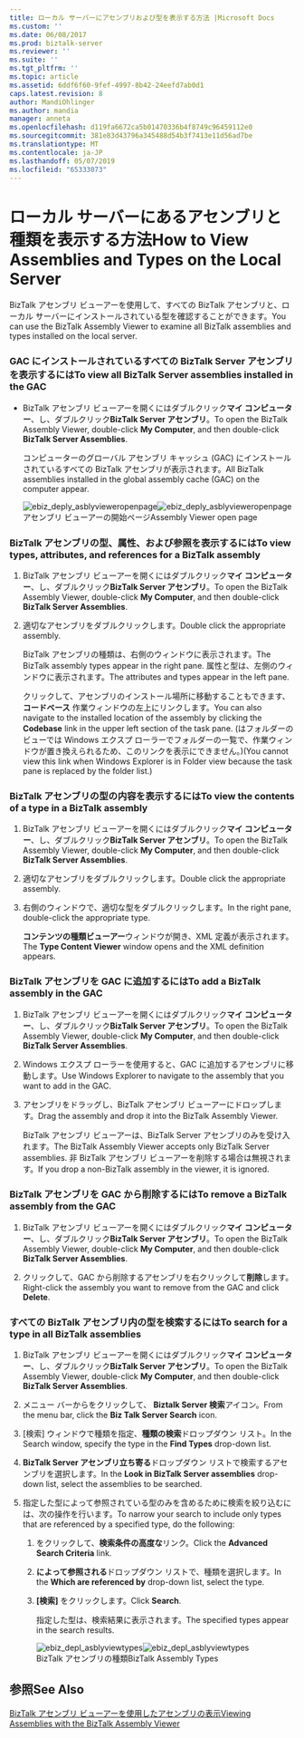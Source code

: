 ```yaml
---
title: ローカル サーバーにアセンブリおよび型を表示する方法 |Microsoft Docs
ms.custom: ''
ms.date: 06/08/2017
ms.prod: biztalk-server
ms.reviewer: ''
ms.suite: ''
ms.tgt_pltfrm: ''
ms.topic: article
ms.assetid: 6ddf6f60-9fef-4997-8b42-24eefd7ab0d1
caps.latest.revision: 8
author: MandiOhlinger
ms.author: mandia
manager: anneta
ms.openlocfilehash: d119fa6672ca5b01470336b4f8749c96459112e0
ms.sourcegitcommit: 381e83d43796a345488d54b3f7413e11d56ad7be
ms.translationtype: MT
ms.contentlocale: ja-JP
ms.lasthandoff: 05/07/2019
ms.locfileid: "65333073"
---
```

# <a name="how-to-view-assemblies-and-types-on-the-local-server"></a><span data-ttu-id="4688a-102">ローカル サーバーにあるアセンブリと種類を表示する方法</span><span class="sxs-lookup"><span data-stu-id="4688a-102">How to View Assemblies and Types on the Local Server</span></span>
<span data-ttu-id="4688a-103">BizTalk アセンブリ ビューアーを使用して、すべての BizTalk アセンブリと、ローカル サーバーにインストールされている型を確認することができます。</span><span class="sxs-lookup"><span data-stu-id="4688a-103">You can use the BizTalk Assembly Viewer to examine all BizTalk assemblies and types installed on the local server.</span></span>  
  
### <a name="to-view-all-biztalk-server-assemblies-installed-in-the-gac"></a><span data-ttu-id="4688a-104">GAC にインストールされているすべての BizTalk Server アセンブリを表示するには</span><span class="sxs-lookup"><span data-stu-id="4688a-104">To view all BizTalk Server assemblies installed in the GAC</span></span>  
  
-   <span data-ttu-id="4688a-105">BizTalk アセンブリ ビューアーを開くにはダブルクリック**マイ コンピューター**、し、ダブルクリック**BizTalk Server アセンブリ**。</span><span class="sxs-lookup"><span data-stu-id="4688a-105">To open the BizTalk Assembly Viewer, double-click **My Computer**, and then double-click **BizTalk Server Assemblies**.</span></span>  
  
     <span data-ttu-id="4688a-106">コンピューターのグローバル アセンブリ キャッシュ (GAC) にインストールされているすべての BizTalk アセンブリが表示されます。</span><span class="sxs-lookup"><span data-stu-id="4688a-106">All BizTalk assemblies installed in the global assembly cache (GAC) on the computer appear.</span></span>  
  
     <span data-ttu-id="4688a-107">![](../core/media/ebiz-deply-asblyvieweropenpage.gif "ebiz_deply_asblyvieweropenpage")</span><span class="sxs-lookup"><span data-stu-id="4688a-107">![](../core/media/ebiz-deply-asblyvieweropenpage.gif "ebiz_deply_asblyvieweropenpage")</span></span>  
<span data-ttu-id="4688a-108">アセンブリ ビューアーの開始ページ</span><span class="sxs-lookup"><span data-stu-id="4688a-108">Assembly Viewer open page</span></span>  
  
### <a name="to-view-types-attributes-and-references-for-a-biztalk-assembly"></a><span data-ttu-id="4688a-109">BizTalk アセンブリの型、属性、および参照を表示するには</span><span class="sxs-lookup"><span data-stu-id="4688a-109">To view types, attributes, and references for a BizTalk assembly</span></span>  
  
1.  <span data-ttu-id="4688a-110">BizTalk アセンブリ ビューアーを開くにはダブルクリック**マイ コンピューター**、し、ダブルクリック**BizTalk Server アセンブリ**。</span><span class="sxs-lookup"><span data-stu-id="4688a-110">To open the BizTalk Assembly Viewer, double-click **My Computer**, and then double-click **BizTalk Server Assemblies**.</span></span>  
  
2.  <span data-ttu-id="4688a-111">適切なアセンブリをダブルクリックします。</span><span class="sxs-lookup"><span data-stu-id="4688a-111">Double click the appropriate assembly.</span></span>  
  
     <span data-ttu-id="4688a-112">BizTalk アセンブリの種類は、右側のウィンドウに表示されます。</span><span class="sxs-lookup"><span data-stu-id="4688a-112">The BizTalk assembly types appear in the right pane.</span></span> <span data-ttu-id="4688a-113">属性と型は、左側のウィンドウに表示されます。</span><span class="sxs-lookup"><span data-stu-id="4688a-113">The attributes and types appear in the left pane.</span></span>  
  
     <span data-ttu-id="4688a-114">クリックして、アセンブリのインストール場所に移動することもできます、**コードベース** 作業ウィンドウの左上にリンクします。</span><span class="sxs-lookup"><span data-stu-id="4688a-114">You can also navigate to the installed location of the assembly by clicking the **Codebase** link in the upper left section of the task pane.</span></span> <span data-ttu-id="4688a-115">(はフォルダーのビューでは Windows エクスプ ローラーでフォルダーの一覧で、作業ウィンドウが置き換えられるため、このリンクを表示にできません。)</span><span class="sxs-lookup"><span data-stu-id="4688a-115">(You cannot view this link when Windows Explorer is in Folder view because the task pane is replaced by the folder list.)</span></span>  
  
### <a name="to-view-the-contents-of-a-type-in-a-biztalk-assembly"></a><span data-ttu-id="4688a-116">BizTalk アセンブリの型の内容を表示するには</span><span class="sxs-lookup"><span data-stu-id="4688a-116">To view the contents of a type in a BizTalk assembly</span></span>  
  
1.  <span data-ttu-id="4688a-117">BizTalk アセンブリ ビューアーを開くにはダブルクリック**マイ コンピューター**、し、ダブルクリック**BizTalk Server アセンブリ**。</span><span class="sxs-lookup"><span data-stu-id="4688a-117">To open the BizTalk Assembly Viewer, double-click **My Computer**, and then double-click **BizTalk Server Assemblies**.</span></span>  
  
2.  <span data-ttu-id="4688a-118">適切なアセンブリをダブルクリックします。</span><span class="sxs-lookup"><span data-stu-id="4688a-118">Double click the appropriate assembly.</span></span>  
  
3.  <span data-ttu-id="4688a-119">右側のウィンドウで、適切な型をダブルクリックします。</span><span class="sxs-lookup"><span data-stu-id="4688a-119">In the right pane, double-click the appropriate type.</span></span>  
  
     <span data-ttu-id="4688a-120">**コンテンツの種類ビューアー**ウィンドウが開き、XML 定義が表示されます。</span><span class="sxs-lookup"><span data-stu-id="4688a-120">The **Type Content Viewer** window opens and the XML definition appears.</span></span>  
  
### <a name="to-add-a-biztalk-assembly-in-the-gac"></a><span data-ttu-id="4688a-121">BizTalk アセンブリを GAC に追加するには</span><span class="sxs-lookup"><span data-stu-id="4688a-121">To add a BizTalk assembly in the GAC</span></span>  
  
1.  <span data-ttu-id="4688a-122">BizTalk アセンブリ ビューアーを開くにはダブルクリック**マイ コンピューター**、し、ダブルクリック**BizTalk Server アセンブリ**。</span><span class="sxs-lookup"><span data-stu-id="4688a-122">To open the BizTalk Assembly Viewer, double-click **My Computer**, and then double-click **BizTalk Server Assemblies**.</span></span>  
  
2.  <span data-ttu-id="4688a-123">Windows エクスプ ローラーを使用すると、GAC に追加するアセンブリに移動します。</span><span class="sxs-lookup"><span data-stu-id="4688a-123">Use Windows Explorer to navigate to the assembly that you want to add in the GAC.</span></span>  
  
3.  <span data-ttu-id="4688a-124">アセンブリをドラッグし、BizTalk アセンブリ ビューアーにドロップします。</span><span class="sxs-lookup"><span data-stu-id="4688a-124">Drag the assembly and drop it into the BizTalk Assembly Viewer.</span></span>  
  
     <span data-ttu-id="4688a-125">BizTalk アセンブリ ビューアーは、BizTalk Server アセンブリのみを受け入れます。</span><span class="sxs-lookup"><span data-stu-id="4688a-125">The BizTalk Assembly Viewer accepts only BizTalk Server assemblies.</span></span> <span data-ttu-id="4688a-126">非 BizTalk アセンブリ ビューアーを削除する場合は無視されます。</span><span class="sxs-lookup"><span data-stu-id="4688a-126">If you drop a non-BizTalk assembly in the viewer, it is ignored.</span></span>  
  
### <a name="to-remove-a-biztalk-assembly-from-the-gac"></a><span data-ttu-id="4688a-127">BizTalk アセンブリを GAC から削除するには</span><span class="sxs-lookup"><span data-stu-id="4688a-127">To remove a BizTalk assembly from the GAC</span></span>  
  
1.  <span data-ttu-id="4688a-128">BizTalk アセンブリ ビューアーを開くにはダブルクリック**マイ コンピューター**、し、ダブルクリック**BizTalk Server アセンブリ**。</span><span class="sxs-lookup"><span data-stu-id="4688a-128">To open the BizTalk Assembly Viewer, double-click **My Computer**, and then double-click **BizTalk Server Assemblies**.</span></span>  
  
2.  <span data-ttu-id="4688a-129">クリックして、GAC から削除するアセンブリを右クリックして**削除**します。</span><span class="sxs-lookup"><span data-stu-id="4688a-129">Right-click the assembly you want to remove from the GAC and click **Delete**.</span></span>  
  
### <a name="to-search-for-a-type-in-all-biztalk-assemblies"></a><span data-ttu-id="4688a-130">すべての BizTalk アセンブリ内の型を検索するには</span><span class="sxs-lookup"><span data-stu-id="4688a-130">To search for a type in all BizTalk assemblies</span></span>  
  
1.  <span data-ttu-id="4688a-131">BizTalk アセンブリ ビューアーを開くにはダブルクリック**マイ コンピューター**、し、ダブルクリック**BizTalk Server アセンブリ**。</span><span class="sxs-lookup"><span data-stu-id="4688a-131">To open the BizTalk Assembly Viewer, double-click **My Computer**, and then double-click **BizTalk Server Assemblies**.</span></span>  
  
2.  <span data-ttu-id="4688a-132">メニュー バーからをクリックして、 **Biztalk Server 検索**アイコン。</span><span class="sxs-lookup"><span data-stu-id="4688a-132">From the menu bar, click the **Biz Talk Server Search** icon.</span></span>  
  
3.  <span data-ttu-id="4688a-133">[検索] ウィンドウで種類を指定、**種類の検索**ドロップダウン リスト。</span><span class="sxs-lookup"><span data-stu-id="4688a-133">In the Search window, specify the type in the **Find Types** drop-down list.</span></span>  
  
4.  <span data-ttu-id="4688a-134">**BizTalk Server アセンブリ立ち寄る**ドロップダウン リストで検索するアセンブリを選択します。</span><span class="sxs-lookup"><span data-stu-id="4688a-134">In the **Look in BizTalk Server assemblies** drop-down list, select the assemblies to be searched.</span></span>  
  
5.  <span data-ttu-id="4688a-135">指定した型によって参照されている型のみを含めるために検索を絞り込むには、次の操作を行います。</span><span class="sxs-lookup"><span data-stu-id="4688a-135">To narrow your search to include only types that are referenced by a specified type, do the following:</span></span>  
  
    1.  <span data-ttu-id="4688a-136">をクリックして、**検索条件の高度な**リンク。</span><span class="sxs-lookup"><span data-stu-id="4688a-136">Click the **Advanced Search Criteria** link.</span></span>  
  
    2.  <span data-ttu-id="4688a-137">**によって参照される**ドロップダウン リストで、種類を選択します。</span><span class="sxs-lookup"><span data-stu-id="4688a-137">In the **Which are referenced by** drop-down list, select the type.</span></span>  
  
    3.  <span data-ttu-id="4688a-138">**[検索]** をクリックします。</span><span class="sxs-lookup"><span data-stu-id="4688a-138">Click **Search**.</span></span>  
  
         <span data-ttu-id="4688a-139">指定した型は、検索結果に表示されます。</span><span class="sxs-lookup"><span data-stu-id="4688a-139">The specified types appear in the search results.</span></span>  
  
         <span data-ttu-id="4688a-140">![](../core/media/ebiz-depl-asblyviewtypes.gif "ebiz_depl_asblyviewtypes")</span><span class="sxs-lookup"><span data-stu-id="4688a-140">![](../core/media/ebiz-depl-asblyviewtypes.gif "ebiz_depl_asblyviewtypes")</span></span>  
<span data-ttu-id="4688a-141">BizTalk アセンブリの種類</span><span class="sxs-lookup"><span data-stu-id="4688a-141">BizTalk Assembly Types</span></span>  
  
## <a name="see-also"></a><span data-ttu-id="4688a-142">参照</span><span class="sxs-lookup"><span data-stu-id="4688a-142">See Also</span></span>  
 [<span data-ttu-id="4688a-143">BizTalk アセンブリ ビューアーを使用したアセンブリの表示</span><span class="sxs-lookup"><span data-stu-id="4688a-143">Viewing Assemblies with the BizTalk Assembly Viewer</span></span>](../core/viewing-assemblies-with-the-biztalk-assembly-viewer.md)